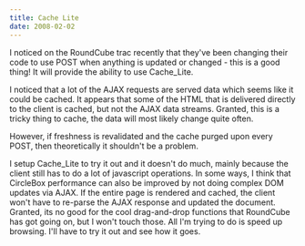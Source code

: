 ```yaml
---
title: Cache Lite
date: 2008-02-02
---
```

I noticed on the RoundCube trac recently that they've been changing their code to use POST when anything is updated or changed - this is a good thing! It will provide the ability to use Cache_Lite.

I noticed that a lot of the AJAX requests are served data which seems like it could be cached. It appears that some of the HTML that is delivered directly to the client is cached, but not the AJAX data streams. Granted, this is a tricky thing to cache, the data will most likely change quite often.

However, if freshness is revalidated and the cache purged upon every POST, then theoretically it shouldn't be a problem.

I setup Cache_Lite to try it out and it doesn't do much, mainly because the client still has to do a lot of javascript operations. In some ways, I think that CircleBox performance can also be improved by not doing complex DOM updates via AJAX. If the entire page is rendered and cached, the client won't have to re-parse the AJAX response and updated the document. Granted, its no good for the cool drag-and-drop functions that RoundCube has got going on, but I won't touch those. All I'm trying to do is speed up browsing. I'll have to try it out and see how it goes.

